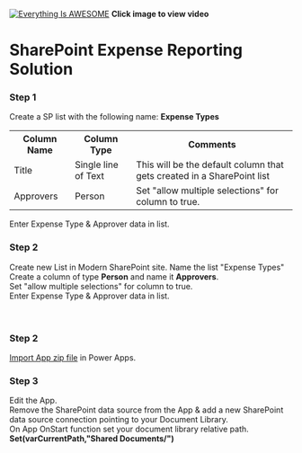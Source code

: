 
[![Everything Is AWESOME](http://img.youtube.com/vi/gb_FUeRjgg4/maxresdefault.jpg)](https://www.youtube.com/watch?v=gb_FUeRjgg4 "Power Automate Multi Level Approval Workflow with SharePoint")
**Click image to view video**

# SharePoint Expense Reporting Solution

### Step 1
Create a SP list with the following name: **Expense Types**

<table>
  <th>Column Name</th>  <th>Column Type</th>  <th>Comments</th> 
  <tr> <td>Title</td>  <td>Single line of Text</td> <td>This will be the default column that gets created in a SharePoint list</td> </tr>
  <tr> <td>Approvers</td>  <td>Person</td> <td> Set "allow multiple selections" for column to true. </td> </tr>
</table>

Enter Expense Type & Approver data in list. <br> 

### Step 2
Create new List in Modern SharePoint site.
Name the list "Expense Types"
<br>
Create a column of type **Person** and name it **Approvers**. <br>
Set "allow multiple selections" for column to true. <br>
Enter Expense Type & Approver data in list. <br> 
<br> <br> 

### Step 2
[Import App zip file](https://github.com/rdorrani/PowerApps/blob/master/DocLibraryBrowser/DocumentLibraryExplorer_20210608135241.zip) in Power Apps. 

### Step 3
Edit the App.<br>Remove the SharePoint data source from the App & add a new SharePoint data source connection pointing to your Document Library.<br> On App OnStart function set your document library relative path.  **Set(varCurrentPath,"Shared Documents/")**

